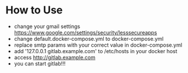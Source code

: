 
# How to Use

* change your gmail settings https://www.google.com/settings/security/lesssecureapps
* change default.docker-compose.yml to docker-compose.yml
* replace smtp params with your correct value in docker-compose.yml
* add '127.0.0.1   gitlab.example.com' to /etc/hosts in your docker host
* access http://gitlab.example.com 
* you can start gitlab!!!